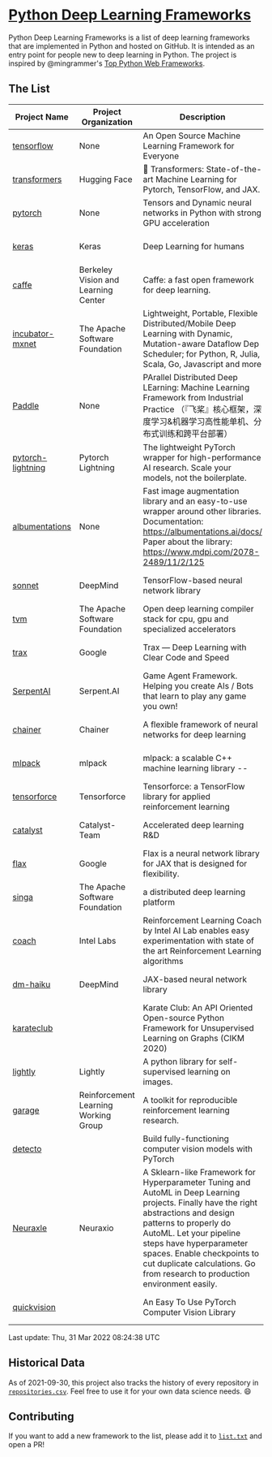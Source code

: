 # [Python Deep Learning Frameworks](https://www.github.com/shimst3r/python-deep-learning-frameworks)

Python Deep Learning Frameworks is a list of deep learning frameworks that are implemented in Python and hosted on GitHub. It is intended as an entry point for people new to deep learning in Python. The project is inspired by @mingrammer's [Top Python Web Frameworks](https://github.com/mingrammer/python-web-framework-stars).

## The List

| Project Name | Project Organization | Description | Stars | Forks | Open Issues | Last Commit |
| ------------ | -------------------- | ----------- | ----: | ----: | ----------: | ----------- |
| [tensorflow](https://tensorflow.org) | None | An Open Source Machine Learning Framework for Everyone | 163979 | 86574 | 2598 | 0 day(s) ago |
| [transformers](https://huggingface.co/transformers) | Hugging Face | 🤗 Transformers: State-of-the-art Machine Learning for Pytorch, TensorFlow, and JAX. | 60246 | 14296 | 482 | 0 day(s) ago |
| [pytorch](https://pytorch.org) | None | Tensors and Dynamic neural networks in Python with strong GPU acceleration | 54982 | 15242 | 11526 | 0 day(s) ago |
| [keras](http://keras.io/) | Keras | Deep Learning for humans | 54814 | 19045 | 321 | 0 day(s) ago |
| [caffe](http://caffe.berkeleyvision.org/) | Berkeley Vision and Learning Center | Caffe: a fast open framework for deep learning. | 32358 | 18967 | 1180 | 0 day(s) ago |
| [incubator-mxnet](https://mxnet.apache.org) | The Apache Software Foundation | Lightweight, Portable, Flexible Distributed/Mobile Deep Learning with Dynamic, Mutation-aware Dataflow Dep Scheduler; for Python, R, Julia, Scala, Go, Javascript and more | 19941 | 6904 | 1974 | 0 day(s) ago |
| [Paddle](http://www.paddlepaddle.org/) | None | PArallel Distributed Deep LEarning: Machine Learning Framework from Industrial Practice （『飞桨』核心框架，深度学习&机器学习高性能单机、分布式训练和跨平台部署） | 17862 | 4391 | 2959 | 0 day(s) ago |
| [pytorch-lightning](https://pytorchlightning.ai) | Pytorch Lightning | The lightweight PyTorch wrapper for high-performance AI research. Scale your models, not the boilerplate. | 17843 | 2259 | 514 | 0 day(s) ago |
| [albumentations](https://albumentations.ai) | None | Fast image augmentation library and an easy-to-use wrapper around other libraries. Documentation:  https://albumentations.ai/docs/ Paper about the library: https://www.mdpi.com/2078-2489/11/2/125 | 9921 | 1277 | 278 | 0 day(s) ago |
| [sonnet](https://sonnet.dev/) | DeepMind | TensorFlow-based neural network library | 9239 | 1321 | 27 | 1 day(s) ago |
| [tvm](https://tvm.apache.org/) | The Apache Software Foundation | Open deep learning compiler stack for cpu, gpu and specialized accelerators | 7903 | 2454 | 388 | 0 day(s) ago |
| [trax](https://github.com/google/trax) | Google | Trax — Deep Learning with Clear Code and Speed | 6839 | 701 | 91 | 0 day(s) ago |
| [SerpentAI](http://serpent.ai) | Serpent.AI | Game Agent Framework. Helping you create AIs / Bots that learn to play any game you own! | 6208 | 732 | 2 | 1 day(s) ago |
| [chainer](https://chainer.org) | Chainer | A flexible framework of neural networks for deep learning | 5668 | 1383 | 9 | 1 day(s) ago |
| [mlpack](https://www.mlpack.org/) | mlpack | mlpack: a scalable C++ machine learning library --  | 3951 | 1424 | 85 | 0 day(s) ago |
| [tensorforce](https://github.com/tensorforce/tensorforce) | Tensorforce | Tensorforce: a TensorFlow library for applied reinforcement learning | 3110 | 523 | 10 | 2 day(s) ago |
| [catalyst](https://catalyst-team.com) | Catalyst-Team | Accelerated deep learning R&D | 2890 | 362 | 4 | 0 day(s) ago |
| [flax](https://github.com/google/flax) | Google | Flax is a neural network library for JAX that is designed for flexibility. | 2797 | 322 | 156 | 0 day(s) ago |
| [singa](https://github.com/apache/singa) | The Apache Software Foundation | a distributed deep learning platform | 2558 | 807 | 37 | 0 day(s) ago |
| [coach](https://intellabs.github.io/coach/) | Intel Labs | Reinforcement Learning Coach by Intel AI Lab enables easy experimentation with state of the art Reinforcement Learning algorithms | 2124 | 426 | 89 | 0 day(s) ago |
| [dm-haiku](https://dm-haiku.readthedocs.io) | DeepMind | JAX-based neural network library | 1821 | 147 | 51 | 0 day(s) ago |
| [karateclub](https://karateclub.readthedocs.io) |  | Karate Club: An API Oriented Open-source Python Framework for Unsupervised Learning on Graphs (CIKM 2020) | 1559 | 189 | 0 | 0 day(s) ago |
| [lightly](https://github.com/lightly-ai/lightly) | Lightly | A python library for self-supervised learning on images. | 1527 | 111 | 58 | 0 day(s) ago |
| [garage](https://github.com/rlworkgroup/garage) | Reinforcement Learning Working Group | A toolkit for reproducible reinforcement learning research. | 1421 | 255 | 223 | 1 day(s) ago |
| [detecto](https://detecto.readthedocs.io/) |  | Build fully-functioning computer vision models with PyTorch | 542 | 91 | 27 | 8 day(s) ago |
| [Neuraxle](https://www.neuraxle.org/) | Neuraxio | A Sklearn-like Framework for Hyperparameter Tuning and AutoML in Deep Learning projects. Finally have the right abstractions and design patterns to properly do AutoML. Let your pipeline steps have hyperparameter spaces. Enable checkpoints to cut duplicate calculations. Go from research to production environment easily. | 509 | 53 | 86 | 0 day(s) ago |
| [quickvision](https://github.com/oke-aditya/quickvision) |  | An Easy To Use PyTorch Computer Vision Library | 48 | 5 | 19 | 16 day(s) ago |

Last update: Thu, 31 Mar 2022 08:24:38 UTC

## Historical Data

As of 2021-09-30, this project also tracks the history of every repository in [`repositories.csv`](./repositories.csv). Feel free to use it for your own data science needs. :smile:

## Contributing

If you want to add a new framework to the list, please add it to [`list.txt`](./python-deep-learning-frameworks/list.txt) and open a PR!
